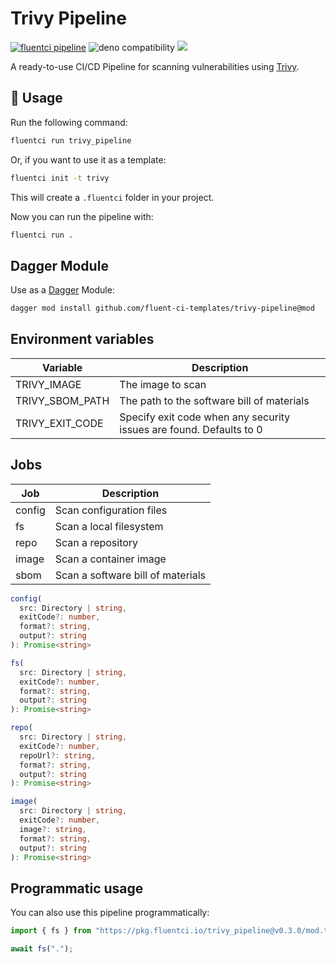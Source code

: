 # Trivy Pipeline

[![fluentci pipeline](https://img.shields.io/badge/dynamic/json?label=pkg.fluentci.io&labelColor=%23000&color=%23460cf1&url=https%3A%2F%2Fapi.fluentci.io%2Fv1%2Fpipeline%2Ftrivy_pipeline&query=%24.version)](https://pkg.fluentci.io/trivy_pipeline)
![deno compatibility](https://shield.deno.dev/deno/^1.37)
[![](https://img.shields.io/codecov/c/gh/fluent-ci-templates/trivy-pipeline)](https://codecov.io/gh/fluent-ci-templates/trivy-pipeline)

A ready-to-use CI/CD Pipeline for scanning vulnerabilities using [Trivy](https://trivy.dev/).

## 🚀 Usage

Run the following command:

```bash
fluentci run trivy_pipeline
```

Or, if you want to use it as a template:

```bash
fluentci init -t trivy
```

This will create a `.fluentci` folder in your project.

Now you can run the pipeline with:

```bash
fluentci run .
```

## Dagger Module

Use as a [Dagger](https://dagger.io) Module:

```bash
dagger mod install github.com/fluent-ci-templates/trivy-pipeline@mod
```


## Environment variables

| Variable                | Description                                                         |
| ----------------------- | ------------------------------------------------------------------- |
| TRIVY_IMAGE             | The image to scan                                                   |
| TRIVY_SBOM_PATH         | The path to the software bill of materials                          |
| TRIVY_EXIT_CODE         | Specify exit code when any security issues are found. Defaults to 0 |

## Jobs

| Job      | Description                                   |
| -------- | --------------------------------------------- |
| config   | Scan configuration files                      |
| fs       | Scan a local filesystem                       |
| repo     | Scan a repository                             |
| image    | Scan a container image                        |
| sbom     | Scan a software bill of materials             |

```typescript
config(
  src: Directory | string,
  exitCode?: number,
  format?: string,
  output?: string
): Promise<string>

fs(
  src: Directory | string,
  exitCode?: number,
  format?: string,
  output?: string
): Promise<string>

repo(
  src: Directory | string,
  exitCode?: number,
  repoUrl?: string,
  format?: string,
  output?: string
): Promise<string>

image(
  src: Directory | string,
  exitCode?: number,
  image?: string,
  format?: string,
  output?: string
): Promise<string>


```
## Programmatic usage

You can also use this pipeline programmatically:

```ts
import { fs } from "https://pkg.fluentci.io/trivy_pipeline@v0.3.0/mod.ts";

await fs(".");
```
